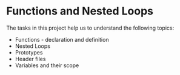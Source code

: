 Functions and Nested Loops
=======

The tasks in this project help us to understand the following topics:
- Functions - declaration and definition
- Nested Loops
- Prototypes
- Header files
- Variables and their scope
